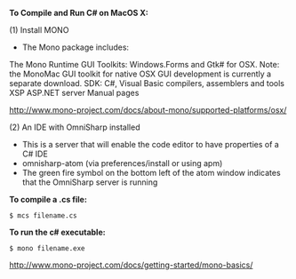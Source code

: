 **To Compile and Run C# on MacOS X:**

(1) Install MONO

- The Mono package includes:

The Mono Runtime
GUI Toolkits: Windows.Forms and Gtk# for OSX.
Note: the MonoMac GUI toolkit for native OSX GUI development is currently a separate download.
SDK: C#, Visual Basic compilers, assemblers and tools
XSP ASP.NET server
Manual pages

http://www.mono-project.com/docs/about-mono/supported-platforms/osx/

(2) An IDE with OmniSharp installed

- This is a server that will enable the code editor to have properties of a C# IDE
- omnisharp-atom (via preferences/install or using apm)
- The green fire symbol on the bottom left of the atom window indicates that the OmniSharp server is running


**To compile a .cs file:**

`$ mcs filename.cs`

**To run the c# executable:**

`$ mono filename.exe`

http://www.mono-project.com/docs/getting-started/mono-basics/

